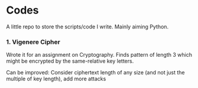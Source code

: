 # Codes
A little repo to store the scripts/code I write. Mainly aiming Python.

### 1. Vigenere Cipher

Wrote it for an assignment on Cryptography. Finds pattern of length 3 which might be encrypted by the same-relative key letters.

Can be improved: Consider ciphertext length of any size (and not just the multiple of key length), add more attacks
